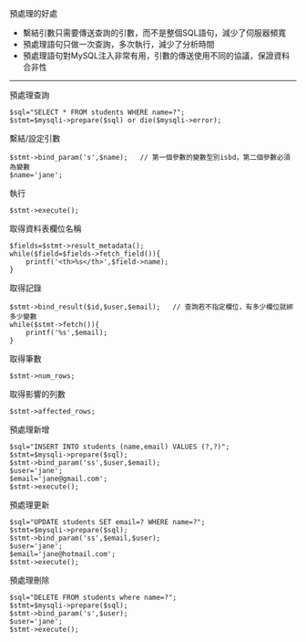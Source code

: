 預處理的好處
* 繫結引數只需要傳送查詢的引數，而不是整個SQL語句，減少了伺服器頻寬
* 預處理語句只做一次查詢，多次執行，減少了分析時間
* 預處理語句對MySQL注入非常有用，引數的傳送使用不同的協議，保證資料合非性

***

預處理查詢
```
$sql="SELECT * FROM students WHERE name=?";
$stmt=$mysqli->prepare($sql) or die($mysqli->error);
```

繫結/設定引數
```
$stmt->bind_param('s',$name);	// 第一個參數的變數型別isbd，第二個參數必須為變數
$name='jane';
```

執行
```
$stmt->execute();
```

取得資料表欄位名稱
```
$fields=$stmt->result_metadata();
while($field=$fields->fetch_field()){
	printf('<th>%s</th>',$field->name);
}
```

取得記錄
```
$stmt->bind_result($id,$user,$email);	// 查詢若不指定欄位，有多少欄位就綁多少變數
while($stmt->fetch()){
	printf('%s',$email);
}
```

取得筆數
```
$stmt->num_rows;
```

取得影響的列數
```
$stmt->affected_rows;
```

預處理新增
```
$sql="INSERT INTO students (name,email) VALUES (?,?)";
$stmt=$mysqli->prepare($sql);
$stmt->bind_param('ss',$user,$email);
$user='jane';
$email='jane@gmail.com';
$stmt->execute();
```

預處理更新
```
$sql="UPDATE students SET email=? WHERE name=?";
$stmt=$mysqli->prepare($sql);
$stmt->bind_param('ss',$email,$user);
$user='jane';
$email='jane@hotmail.com';
$stmt->execute();
```

預處理刪除
```
$sql="DELETE FROM students where name=?";
$stmt=$mysqli->prepare($sql);
$stmt->bind_param('s',$user);
$user='jane';
$stmt->execute();
```
